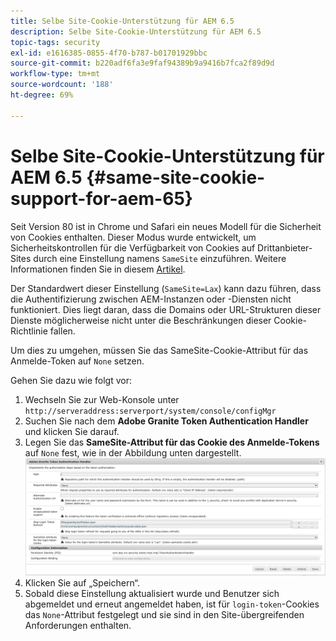 ```yaml
---
title: Selbe Site-Cookie-Unterstützung für AEM 6.5
description: Selbe Site-Cookie-Unterstützung für AEM 6.5
topic-tags: security
exl-id: e1616385-0855-4f70-b787-b01701929bbc
source-git-commit: b220adf6fa3e9faf94389b9a9416b7fca2f89d9d
workflow-type: tm+mt
source-wordcount: '188'
ht-degree: 69%

---
```


# Selbe Site-Cookie-Unterstützung für AEM 6.5 {#same-site-cookie-support-for-aem-65}

Seit Version 80 ist in Chrome und Safari ein neues Modell für die Sicherheit von Cookies enthalten. Dieser Modus wurde entwickelt, um Sicherheitskontrollen für die Verfügbarkeit von Cookies auf Drittanbieter-Sites durch eine Einstellung namens `SameSite` einzuführen. Weitere Informationen finden Sie in diesem [Artikel](https://web.dev/samesite-cookies-explained/).

Der Standardwert dieser Einstellung (`SameSite=Lax`) kann dazu führen, dass die Authentifizierung zwischen AEM-Instanzen oder -Diensten nicht funktioniert. Dies liegt daran, dass die Domains oder URL-Strukturen dieser Dienste möglicherweise nicht unter die Beschränkungen dieser Cookie-Richtlinie fallen.

Um dies zu umgehen, müssen Sie das SameSite-Cookie-Attribut für das Anmelde-Token auf `None` setzen.

Gehen Sie dazu wie folgt vor:

1. Wechseln Sie zur Web-Konsole unter `http://serveraddress:serverport/system/console/configMgr`
1. Suchen Sie nach dem **Adobe Granite Token Authentication Handler** und klicken Sie darauf.
1. Legen Sie das **SameSite-Attribut für das Cookie des Anmelde-Tokens** auf `None` fest, wie in der Abbildung unten dargestellt.
   ![samesite](assets/samesite1.png)
1. Klicken Sie auf „Speichern“.
1. Sobald diese Einstellung aktualisiert wurde und Benutzer sich abgemeldet und erneut angemeldet haben, ist für `login-token`-Cookies das `None`-Attribut festgelegt und sie sind in den Site-übergreifenden Anforderungen enthalten.
